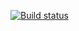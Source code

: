 [![Build status](https://ci.appveyor.com/api/projects/status/de8f7isuytsh962j?svg=true)](https://ci.appveyor.com/project/Finikys/postmanecho)

